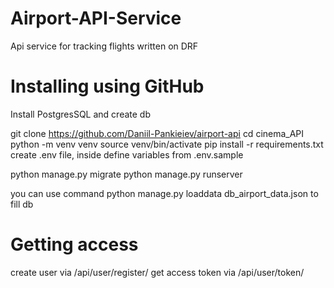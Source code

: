 # Airport-API-Service
Api service for tracking flights written on DRF

# Installing using GitHub
Install PostgresSQL and create db

git clone https://github.com/Daniil-Pankieiev/airport-api
cd cinema_API
python -m venv venv
source venv/bin/activate
pip install -r requirements.txt
create .env file, inside define variables from .env.sample

python manage.py migrate
python manage.py runserver

you can use command python manage.py loaddata db_airport_data.json to fill db 


# Getting access
create user via /api/user/register/
get access token via /api/user/token/
